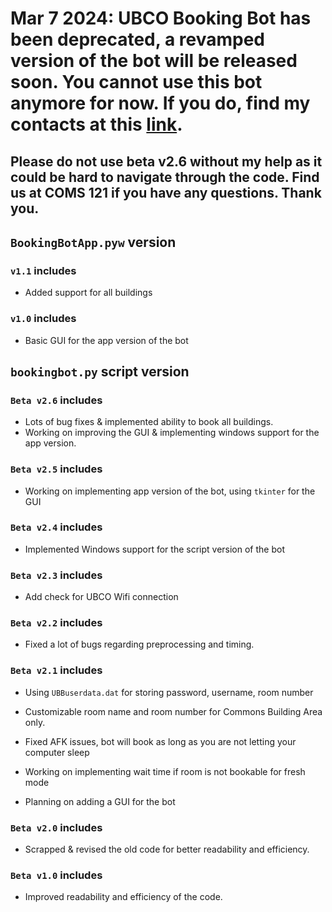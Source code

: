 # Mar 7 2024: UBCO Booking Bot has been deprecated, a revamped version of the bot will be released soon. You cannot use this bot anymore for now. If you do, find my contacts at this [link](https://rin-williams.github.io/contact.html).

## Please do not use beta v2.6 without my help as it could be hard to navigate through the code. Find us at COMS 121 if you have any questions. Thank you.

## `BookingBotApp.pyw` version

### `v1.1` includes

- Added support for all buildings

### `v1.0` includes

- Basic GUI for the app version of the bot

## `bookingbot.py` script version

### `Beta v2.6` includes

- Lots of bug fixes & implemented ability to book all buildings.
- Working on improving the GUI & implementing windows support for the app version.

### `Beta v2.5` includes

- Working on implementing app version of the bot, using `tkinter` for the GUI

### `Beta v2.4` includes

- Implemented Windows support for the script version of the bot

### `Beta v2.3` includes

- Add check for UBCO Wifi connection

### `Beta v2.2` includes

- Fixed a lot of bugs regarding preprocessing and timing.

### `Beta v2.1` includes

- Using `UBBuserdata.dat` for storing password, username, room number

- Customizable room name and room number for Commons Building Area only.

- Fixed AFK issues, bot will book as long as you are not letting your computer sleep

- Working on implementing wait time if room is not bookable for fresh mode

- Planning on adding a GUI for the bot

### `Beta v2.0` includes

- Scrapped & revised the old code for better readability and efficiency.

### `Beta v1.0` includes

- Improved readability and efficiency of the code.
